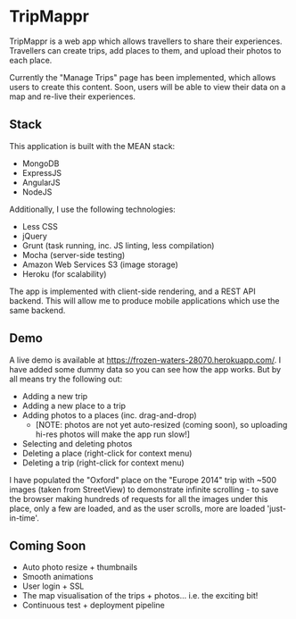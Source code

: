 # TripMappr
TripMappr is a web app which allows travellers to share their experiences.
Travellers can create trips, add places to them, and upload their photos to each place.

Currently the "Manage Trips" page has been implemented, which allows users to create this content. Soon, users will be able to view their data on a map and re-live their experiences.

## Stack
This application is built with the MEAN stack:
- MongoDB
- ExpressJS
- AngularJS
- NodeJS

Additionally, I use the following technologies:
- Less CSS
- jQuery
- Grunt (task running, inc. JS linting, less compilation)
- Mocha (server-side testing)
- Amazon Web Services S3 (image storage)
- Heroku (for scalability)

The app is implemented with client-side rendering, and a REST API backend. This will allow me to produce mobile applications which use the same backend.

## Demo
A live demo is available at https://frozen-waters-28070.herokuapp.com/.
I have added some dummy data so you can see how the app works. But by all means try the following out:
- Adding a new trip
- Adding a new place to a trip
- Adding photos to a places (inc. drag-and-drop)
  - [NOTE: photos are not yet auto-resized (coming soon), so uploading hi-res photos will make the app run slow!]
- Selecting and deleting photos
- Deleting a place (right-click for context menu)
- Deleting a trip (right-click for context menu)

I have populated the "Oxford" place on the "Europe 2014" trip with ~500 images (taken from StreetView) to demonstrate infinite scrolling - to save the browser making hundreds of requests for all the images under this place, only a few are loaded, and as the user scrolls, more are loaded 'just-in-time'.

## Coming Soon
- Auto photo resize + thumbnails
- Smooth animations
- User login + SSL
- The map visualisation of the trips + photos... i.e. the exciting bit!
- Continuous test + deployment pipeline
